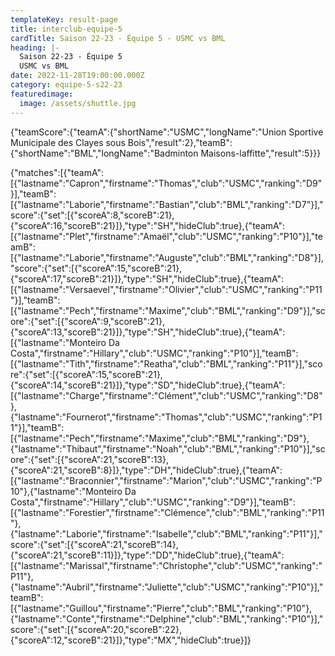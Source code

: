 ```yaml
---
templateKey: result-page
title: interclub-equipe-5
cardTitle: Saison 22-23 - Équipe 5 - USMC vs BML
heading: |-
  Saison 22-23 - Équipe 5
  USMC vs BML
date: 2022-11-28T19:00:00.000Z
category: equipe-5-s22-23
featuredimage:
  image: /assets/shuttle.jpg
---
```


<teamscoreboard>{"teamScore":{"teamA":{"shortName":"USMC","longName":"Union Sportive Municipale des Clayes sous Bois","result":2},"teamB":{"shortName":"BML","longName":"Badminton Maisons-laffitte","result":5}}}</teamscoreboard>

<scoreboard>{"matches":[{"teamA":[{"lastname":"Capron","firstname":"Thomas","club":"USMC","ranking":"D9"}],"teamB":[{"lastname":"Laborie","firstname":"Bastian","club":"BML","ranking":"D7"}],"score":{"set":[{"scoreA":8,"scoreB":21},{"scoreA":16,"scoreB":21}]},"type":"SH","hideClub":true},{"teamA":[{"lastname":"Plet","firstname":"Amaël","club":"USMC","ranking":"P10"}],"teamB":[{"lastname":"Laborie","firstname":"Auguste","club":"BML","ranking":"D8"}],"score":{"set":[{"scoreA":15,"scoreB":21},{"scoreA":17,"scoreB":21}]},"type":"SH","hideClub":true},{"teamA":[{"lastname":"Versaevel","firstname":"Olivier","club":"USMC","ranking":"P11"}],"teamB":[{"lastname":"Pech","firstname":"Maxime","club":"BML","ranking":"D9"}],"score":{"set":[{"scoreA":9,"scoreB":21},{"scoreA":13,"scoreB":21}]},"type":"SH","hideClub":true},{"teamA":[{"lastname":"Monteiro Da Costa","firstname":"Hillary","club":"USMC","ranking":"P10"}],"teamB":[{"lastname":"Tith","firstname":"Reatha","club":"BML","ranking":"P11"}],"score":{"set":[{"scoreA":15,"scoreB":21},{"scoreA":14,"scoreB":21}]},"type":"SD","hideClub":true},{"teamA":[{"lastname":"Charge","firstname":"Clément","club":"USMC","ranking":"D8"},{"lastname":"Fournerot","firstname":"Thomas","club":"USMC","ranking":"P11"}],"teamB":[{"lastname":"Pech","firstname":"Maxime","club":"BML","ranking":"D9"},{"lastname":"Thibaut","firstname":"Noah","club":"BML","ranking":"P10"}],"score":{"set":[{"scoreA":21,"scoreB":13},{"scoreA":21,"scoreB":8}]},"type":"DH","hideClub":true},{"teamA":[{"lastname":"Braconnier","firstname":"Marion","club":"USMC","ranking":"P10"},{"lastname":"Monteiro Da Costa","firstname":"Hillary","club":"USMC","ranking":"D9"}],"teamB":[{"lastname":"Forestier","firstname":"Clémence","club":"BML","ranking":"P11"},{"lastname":"Laborie","firstname":"Isabelle","club":"BML","ranking":"P11"}],"score":{"set":[{"scoreA":21,"scoreB":14},{"scoreA":21,"scoreB":11}]},"type":"DD","hideClub":true},{"teamA":[{"lastname":"Marissal","firstname":"Christophe","club":"USMC","ranking":"P11"},{"lastname":"Aubril","firstname":"Juliette","club":"USMC","ranking":"P10"}],"teamB":[{"lastname":"Guillou","firstname":"Pierre","club":"BML","ranking":"P10"},{"lastname":"Conte","firstname":"Delphine","club":"BML","ranking":"P10"}],"score":{"set":[{"scoreA":20,"scoreB":22},{"scoreA":12,"scoreB":21}]},"type":"MX","hideClub":true}]}</scoreboard>